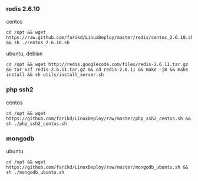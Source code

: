 ### redis 2.6.10

centos
```shell
cd /opt && wget https://raw.github.com/farikd/LinuxDeploy/master/redis/centos_2.6.10.sh && sh ./centos_2.6.10.sh
```
ubuntu, debian
```shell
cd /opt && wget http://redis.googlecode.com/files/redis-2.6.11.tar.gz && tar xzf redis-2.6.11.tar.gz && cd redis-2.6.11 && make -j8 && make install && sh utils/install_server.sh
```

### php ssh2
centos
```shell
cd /opt && wget https://github.com/farikd/LinuxDeploy/raw/master/php_ssh2_centos.sh && sh ./php_ssh2_centos.sh
```



### mongodb
ubuntu
```shell
cd /opt && wget https://github.com/farikd/LinuxDeploy/raw/master/mongodb_ubuntu.sh && sh ./mongodb_ubuntu.sh
```
